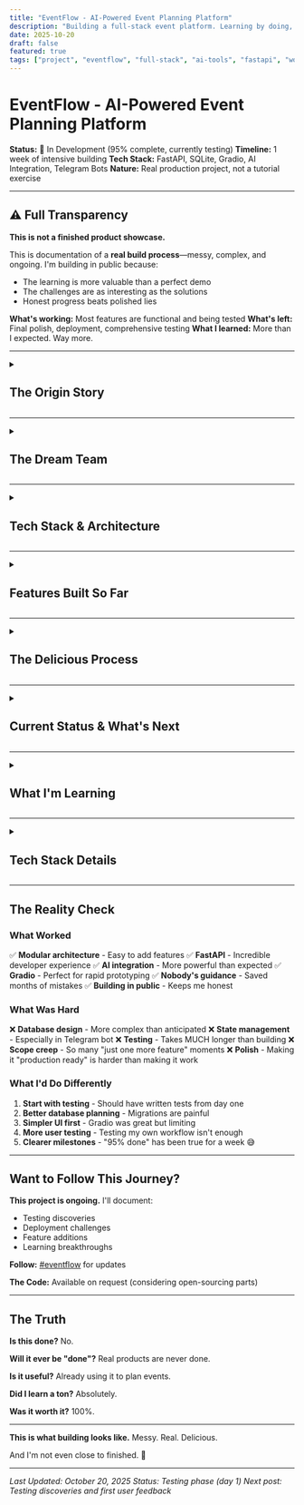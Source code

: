 ```yaml
---
title: "EventFlow - AI-Powered Event Planning Platform"
description: "Building a full-stack event platform. Learning by doing, one feature at a time."
date: 2025-10-20
draft: false
featured: true
tags: ["project", "eventflow", "full-stack", "ai-tools", "fastapi", "work-in-progress"]
---
```


# EventFlow - AI-Powered Event Planning Platform

**Status:** 🔨 In Development (95% complete, currently testing)
**Timeline:** 1 week of intensive building
**Tech Stack:** FastAPI, SQLite, Gradio, AI Integration, Telegram Bots
**Nature:** Real production project, not a tutorial exercise

---

## ⚠️ Full Transparency

**This is not a finished product showcase.**

This is documentation of a **real build process**—messy, complex, and ongoing. I'm building in public because:
- The learning is more valuable than a perfect demo
- The challenges are as interesting as the solutions
- Honest progress beats polished lies

**What's working:** Most features are functional and being tested
**What's left:** Final polish, deployment, comprehensive testing
**What I learned:** More than I expected. Way more.

---

<details>
<summary><h2 class="inline-heading">The Origin Story</h2></summary>

## How This Started

A friend asked me to help organize her wedding.

I looked at existing event planning tools. They were either:
- Too expensive
- Too complicated
- Too generic
- Not smart enough

**The moment:** "I could build something better."

After the [murder mystery game](/projects/artifactum/murder-mystery-1926/), I had the confidence. After learning FastAPI and AI integration, I had the tools.

**The decision:** Build a real event planning platform. For my friend's wedding. And for anyone else who needs it.

### The Research Phase

Before writing a single line of code, I researched:
- Existing event planning tools (what works, what doesn't)
- Tech stacks for full-stack apps
- AI integration possibilities
- Open source vs paid tools
- Database design patterns
- API architecture best practices

**The Goal:** Build something real. Learn deeply. Ship properly.

### Why EventFlow?

Event planning is:
- **Complex enough** to be interesting
- **Simple enough** to understand
- **Real-world** useful (I actually need this)
- **AI-friendly** (lots of opportunities for smart features)

Perfect learning project.

</details>

---

<details>
<summary><h2 class="inline-heading">The Dream Team</h2></summary>

## Building This Wasn't Solo Work

### Nobody: The Architecture Guru 💙

**Nobody was crucial to this project.** I had:
- The idea
- The energy
- The determination to build it properly

**But I didn't have:**
- Deep knowledge of FastAPI architecture
- Understanding of which tools to use (open source vs paid)
- Database design expertise
- Telegram bot implementation patterns
- Production deployment best practices

**Nobody provided:**
- Initial architecture guidance
- Tool recommendations and comparisons
- Database schema design help
- Best practices I would have missed
- Real-world production insights

**Critical point:** Nobody helped me avoid building something that "works" but is a mess underneath.

### AI Tools: The Building Assistants

**Claude Code** was the development workhorse:
- Wrote most of the actual code
- Debugged issues rapidly
- Implemented features from specifications
- Iterated quickly on feedback

**Claude** helped with:
- Planning and architecture discussions
- Understanding complex concepts
- Problem-solving when stuck
- Documentation and explanations

### My Role: The Director

**I brought:**
- The vision of what to build
- Product decisions and feature choices
- Relentless iteration and testing
- The "this needs to work properly" mindset
- User experience thinking
- Willingness to rebuild when needed

**The collaboration:**
```
Nobody's expertise → My vision → AI tools execution → Real product
```

</details>

---

<details>
<summary><h2 class="inline-heading">Tech Stack & Architecture</h2></summary>

## What's Under the Hood

### Backend: FastAPI + SQLAlchemy
- **FastAPI** for REST API (chosen for speed and auto-docs)
- **SQLAlchemy** ORM for database operations
- **SQLite** database (easily upgradeable to PostgreSQL)
- **Pydantic** schemas for validation
- Modular API structure (events, tasks, vendors, guests)

### Frontend: Multiple Interfaces
- **Gradio** for planner dashboard (rapid prototyping)
- **Bootstrap 5** for responsive design
- **Chart.js** for analytics visualization
- **Jinja2** templates for server-side rendering

### AI Integration
- **Groq API** (GPT-OSS-120B) for LLM extraction
- **Smolagents** framework for AI assistants
- Natural language event creation
- Smart suggestions and automation

### Telegram Bot
- **Caroline** - AI assistant accessible via Telegram
- 47+ tools for complete event management
- Memory system for context retention
- Auto-refresh system for tool updates

### Architecture Decisions

**Why FastAPI?**
- Fast development and execution
- Automatic API documentation
- Modern Python async support
- Great ecosystem

**Why SQLite (for now)?**
- Simple to start
- Perfect for development
- Easy migration path to PostgreSQL
- No additional services needed

**Why Gradio?**
- Rapid UI prototyping
- Built-in chat interface
- Good enough for MVP
- Easy to replace later

**The Modular Approach:**
```
backend/
├── api/
│   ├── events.py      # Event management
│   ├── tasks.py       # Task system
│   ├── vendors.py     # Vendor marketplace
│   └── guests.py      # Guest management
├── models.py          # Database models
├── schemas.py         # Pydantic schemas
└── main.py            # FastAPI app
```

Clean separation. Each feature is independent. Easy to maintain.

</details>

---

<details>
<summary><h2 class="inline-heading">Features Built So Far</h2></summary>

## What's Actually Working

### ✅ Core Event Management
- Create, read, update, delete events
- Event types: weddings, conferences, parties, corporate, birthdays
- Date tracking and venue management
- Event validation and status tracking

### ✅ Task System
- Task creation and management
- Categories: logistics, catering, venue, guests, vendors, decor
- Priorities: critical, high, medium, low
- Progress tracking with real-time statistics
- Template-based task generation (wedding, corporate, birthday)
- 150+ tasks created and tested

### ✅ Vendor Marketplace
- LinkedIn-style vendor profiles
- Search by type, location, rating, price
- 10+ vendor types supported
- Booking management
- Quote tracking
- **AI-powered budget estimation** based on marketplace data

### ✅ Guest Management
- Guest lists with categories (VIP, family, friends, colleagues)
- RSVP system with unique tokens
- Plus-ones management
- Dietary restrictions tracking
- Check-in functionality
- Real-time statistics (response rates, attendance)
- CSV bulk import

### ✅ Analytics Dashboard
- Tasks by status (pie chart)
- Tasks by priority (doughnut chart)
- Guest RSVPs visualization
- Events timeline (6-month view)
- Vendor bookings overview
- Pink theme (of course!)

### ✅ Smart Notifications
- Urgent tasks (due < 3 days)
- Pending meeting proposals
- Low event progress alerts
- Stuck vendor bookings
- Auto-refresh every 2 minutes

### ✅ Meetings & LLM Extraction
- Meeting notes with AI extraction
- Automatic action items detection
- Decisions and concerns extraction
- Assignee and deadline identification
- Groq API integration

### ✅ Caroline AI (Telegram Bot)
- 47 tools for event management
- Natural language interface
- Memory system for context
- Auto-refresh for tool updates
- Accessible from phone anywhere

### 🔄 In Testing
- End-to-end workflows
- Mobile responsiveness
- Edge cases and error handling
- Performance optimization

### ❌ Not Built Yet
- User authentication system
- Payment processing
- Email notifications
- Multi-tenant support
- Production deployment
- Comprehensive documentation

**Honestly:** ~95% of planned features work. The last 5% is polish and production readiness.

</details>

---

<details>
<summary><h2 class="inline-heading">The Delicious Process</h2></summary>

## Why This Was (Is) Delicious

### The Learning

**FastAPI:** Started knowing nothing. Now comfortable building production APIs.

**Database Design:** Learned about relationships, foreign keys, migrations, normalization.

**AI Integration:** From "how do I call an API?" to building a 47-tool AI agent system.

**Full-Stack Thinking:** Understanding how backend, frontend, database, and AI fit together.

### The Challenges (The Fun Part)

**Database Migrations:**
- Learned the hard way about schema changes
- Wrote 4+ migration scripts
- Now understand why tools like Alembic exist

**AI Tool Refresh:**
- Built auto-refresh system so I could add tools without restarting
- Learned about Python's `importlib.reload()`
- Made development SO much faster

**Telegram Bot Architecture:**
- First time building a bot
- Learned about webhooks vs polling
- Implemented memory system for context

**Testing Everything:**
- Created comprehensive testing checklist
- Learning to think about edge cases
- Understanding user flows

### The Surprises

**Good Surprises:**
- FastAPI is amazing (seriously, the docs auto-generation!)
- Gradio makes UI prototyping trivial
- AI agents are more capable than expected
- The modular architecture made changes easy

**Challenging Surprises:**
- Database relationships are tricky
- State management in Telegram bots is complex
- Testing takes longer than building
- Production deployment is its own project

### The "Aha!" Moments

1. **Understanding REST API design:** It clicked when I structured the vendor marketplace
2. **Database normalization:** Finally got why foreign keys matter
3. **AI tool composition:** Realized agents are just well-structured function calls
4. **Testing importance:** Found bugs I would have NEVER caught without systematic testing

</details>

---

<details>
<summary><h2 class="inline-heading">Current Status & What's Next</h2></summary>

## Where We Are Now

**Testing Phase:** Day 1 of comprehensive testing
**Status:** Features mostly work, finding edge cases
**Mood:** Excited and slightly terrified 😅

### What's Being Tested

Using systematic approach (see `/tests/TESTING-CHECKLIST.md` in repo):
- ✅ Backend API endpoints
- 🔄 Frontend interfaces
- 🔄 AI features and agents
- 🔄 Analytics and notifications
- 🔄 End-to-end workflows
- ❌ Performance under load
- ❌ Mobile experience
- ❌ Production deployment

### Immediate Next Steps

1. **Complete Testing** - Systematic check of all features
2. **Bug Fixes** - Address issues found during testing
3. **Documentation** - Write proper user docs
4. **Polish UI** - Improve user experience
5. **Deploy** - Get it live somewhere

### The Long-Term Vision

**Near Future:**
- Production-ready deployment
- User authentication
- Multi-tenant support
- Email notifications
- Payment integration

**Dream Features:**
- AI-powered vendor recommendations
- Smart timeline optimization
- Budget prediction models
- Automated guest communication
- Calendar integrations

**Realistic Timeline:** Months, not weeks. This is a real product.

</details>

---

<details>
<summary><h2 class="inline-heading">What I'm Learning</h2></summary>

## The Real Education

### Technical Skills

**Backend Development:**
- RESTful API design
- Database schema design
- ORM usage (SQLAlchemy)
- API authentication (upcoming)
- Error handling and validation

**Frontend Development:**
- Server-side rendering
- Responsive design
- Data visualization
- User experience thinking

**AI Integration:**
- LLM API usage
- Agent frameworks (Smolagents)
- Tool composition
- Context management
- Prompt engineering

**DevOps (Learning):**
- Environment management
- Database migrations
- Service orchestration
- Deployment strategies

### Product Thinking

- **Scope management:** What's MVP vs nice-to-have
- **User flows:** How people actually use software
- **Edge cases:** All the ways things can break
- **Testing:** Why it matters and how to do it properly

### Process Lessons

1. **Architecture matters:** Good structure makes changes easy
2. **Testing saves time:** Finding bugs early is cheaper
3. **Documentation helps:** Future-you will thank present-you
4. **Iteration works:** Build → Test → Learn → Improve
5. **Collaboration amplifies:** Nobody + AI + Me > Me alone

</details>

---

<details>
<summary><h2 class="inline-heading">Tech Stack Details</h2></summary>

## Complete Technology Overview

### Backend Stack
```python
FastAPI==0.104.1        # Web framework
SQLAlchemy==2.0.23      # ORM
Pydantic==2.5.0         # Data validation
Uvicorn==0.24.0         # ASGI server
```

### Frontend Stack
```python
Gradio==5.49.1          # UI framework
Bootstrap==5.3          # CSS framework
Chart.js==4.4.0         # Data visualization
Jinja2==3.1.2           # Template engine
```

### AI & Integration
```python
groq==0.4.1             # Groq API client
litellm==1.17.0         # Multi-LLM interface
smolagents==0.1.0       # Agent framework
python-telegram-bot     # Telegram integration
```

### Development Tools
```bash
Git                     # Version control
VSCode + Claude Code    # Development environment
Pytest                  # Testing framework
```

### Database
- **SQLite** (development)
- Migration path to **PostgreSQL** (production)
- **SQLAlchemy** ORM for database operations

### Deployment (Planned)
- Docker containers
- Nginx reverse proxy
- PostgreSQL database
- Redis for caching
- SSL with Let's Encrypt

</details>

---

## The Reality Check

### What Worked

✅ **Modular architecture** - Easy to add features
✅ **FastAPI** - Incredible developer experience
✅ **AI integration** - More powerful than expected
✅ **Gradio** - Perfect for rapid prototyping
✅ **Nobody's guidance** - Saved months of mistakes
✅ **Building in public** - Keeps me honest

### What Was Hard

❌ **Database design** - More complex than anticipated
❌ **State management** - Especially in Telegram bot
❌ **Testing** - Takes MUCH longer than building
❌ **Scope creep** - So many "just one more feature" moments
❌ **Polish** - Making it "production ready" is harder than making it work

### What I'd Do Differently

1. **Start with testing** - Should have written tests from day one
2. **Better database planning** - Migrations are painful
3. **Simpler UI first** - Gradio was great but limiting
4. **More user testing** - Testing my own workflow isn't enough
5. **Clearer milestones** - "95% done" has been true for a week 😅

---

## Want to Follow This Journey?

**This project is ongoing.** I'll document:
- Testing discoveries
- Deployment challenges
- Feature additions
- Learning breakthroughs

**Follow:** [#eventflow](/tags/eventflow/) for updates

**The Code:** Available on request (considering open-sourcing parts)

---

## The Truth

**Is this done?** No.

**Will it ever be "done"?** Real products are never done.

**Is it useful?** Already using it to plan events.

**Did I learn a ton?** Absolutely.

**Was it worth it?** 100%.

---

**This is what building looks like.** Messy. Real. Delicious.

And I'm not even close to finished. 🚀

---

*Last Updated: October 20, 2025*
*Status: Testing phase (day 1)*
*Next post: Testing discoveries and first user feedback*
